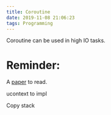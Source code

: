 ```yaml
---
title: Coroutine
date: 2019-11-08 21:06:23
tags: Programming
---
```


Coroutine can be used in high IO tasks.

**Reminder:**
===

A [paper](http://akira.ruc.dk/~keld/research/COROUTINE/COROUTINE-1.0/DOC/COROUTINE_REPORT.pdf) to read.

ucontext to impl

Copy stack
